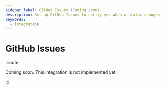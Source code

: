 ```yaml
---
sidebar_label: GitHub Issues (Coming soon)
description: Set up GitHub Issues to notify you when a status changes.
keywords:
  - integration
---
```


# GitHub Issues

:::note

Coming soon. This integration is not implemented yet.

:::
